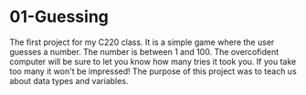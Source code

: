 # 01-Guessing
The first project for my C220 class.
It is a simple game where the user guesses a number. The number is between 1 and 100. The overcofident computer will be sure to let you know how many tries it took you. If you take too many it won't be impressed!
The purpose of this project was to teach us about data types and variables.
